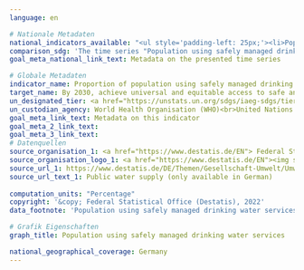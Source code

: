 ```yaml
---
language: en    

# Nationale Metadaten    
national_indicators_available: "<ul style='padding-left: 25px;'><li>Population using safely managed drinking water services</li> <li> Population connected to the public water supply system</li></ul>"    
comparison_sdg: 'The time series "Population using safely managed drinking water services" is partly compliant with the global metadata. The time series "Population connected to the public water supply system" provides additional information.'    
goal_meta_national_link_text: Metadata on the presented time series    

# Globale Metadaten    
indicator_name: Proportion of population using safely managed drinking water services    
target_name: By 2030, achieve universal and equitable access to safe and affordable drinking water for all    
un_designated_tier: <a href="https://unstats.un.org/sdgs/iaeg-sdgs/tier-classification/" title="Click here for more information on the UN tier classification."  target="_blank">Tier I</a>    
un_custodian_agency: World Health Organisation (WHO)<br>United Nations Children's Emergency Fund (UNICEF)    
goal_meta_link_text: Metadata on this indicator    
goal_meta_2_link_text:     
goal_meta_3_link_text:         
# Datenquellen
source_organisation_1: <a href="https://www.destatis.de/EN"> Federal Statistical Office (Destatis) </a>
source_organisation_logo_1: <a href="https://www.destatis.de/EN"><img src="https://g205sdgs.github.io/sdg-indicators/public/OrgImgEn/destatis.png" alt="Logo destatis" style="height:60px; width:148px"/></a>
source_url_1: https://www.destatis.de/DE/Themen/Gesellschaft-Umwelt/Umwelt/Wasserwirtschaft/_inhalt.html#sprg238684
source_url_text_1: Public water supply (only available in German)
    
computation_units: "Percentage"    
copyright: '&copy; Federal Statistical Office (Destatis), 2022'    
data_footnote: 'Population using safely managed drinking water services: All data estimated.'    

# Grafik Eigenschaften    
graph_title: Population using safely managed drinking water services    

national_geographical_coverage: Germany    
---
```


<span></span>